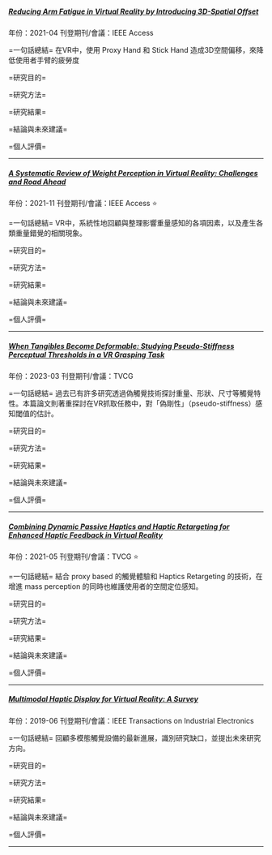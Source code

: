 ##### [Reducing Arm Fatigue in Virtual Reality by Introducing 3D-Spatial Offset](https://doi.org/10.1109/ACCESS.2021.3075769)
年份：2021-04
刊登期刊/會議：IEEE Access

=一句話總結=
在VR中，使用 Proxy Hand 和 Stick Hand 造成3D空間偏移，來降低使用者手臂的疲勞度

=研究目的=

=研究方法=

=研究結果=

=結論與未來建議=

=個人評價=

---
##### [A Systematic Review of Weight Perception in Virtual Reality: Challenges and Road Ahead](https://doi.org/10.1109/ACCESS.2021.3131525)
年份：2021-11
刊登期刊/會議：IEEE Access
⭐

=一句話總結=
VR中，系統性地回顧與整理影響重量感知的各項因素，以及產生各類重量錯覺的相關現象。

=研究目的=

=研究方法=

=研究結果=

=結論與未來建議=

=個人評價=

---
##### [When Tangibles Become Deformable: Studying Pseudo-Stiffness Perceptual Thresholds in a VR Grasping Task](https://doi.org/10.1109/TVCG.2023.3247083)
年份：2023-03
刊登期刊/會議：TVCG

=一句話總結=
過去已有許多研究透過偽觸覺技術探討重量、形狀、尺寸等觸覺特性。本篇論文則著重探討在VR抓取任務中，對「偽剛性」（pseudo-stiffness）感知閾值的估計。

=研究目的=

=研究方法=

=研究結果=

=結論與未來建議=

=個人評價=

---
##### [Combining Dynamic Passive Haptics and Haptic Retargeting for Enhanced Haptic Feedback in Virtual Reality](https://doi.org/10.1109/TVCG.2021.3067777)
年份：2021-05
刊登期刊/會議：TVCG
⭐

=一句話總結=
結合 proxy based 的觸覺體驗和 Haptics Retargeting 的技術，在增進 mass perception 的同時也維護使用者的空間定位感知。

=研究目的=

=研究方法=

=研究結果=

=結論與未來建議=

=個人評價=

---
##### [Multimodal Haptic Display for Virtual Reality: A Survey](https://doi.org/10.1109/TIE.2019.2920602)
年份：2019-06
刊登期刊/會議：IEEE Transactions on Industrial Electronics 

=一句話總結=
回顧多模態觸覺設備的最新進展，識別研究缺口，並提出未來研究方向。

=研究目的=

=研究方法=

=研究結果=

=結論與未來建議=

=個人評價=

---

